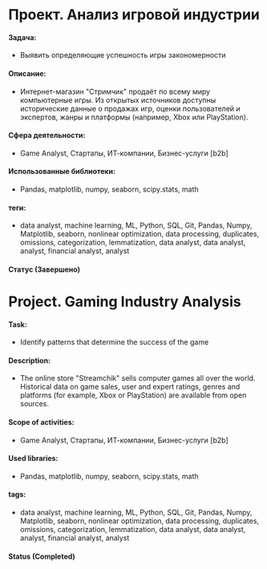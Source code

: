 # Проект. Анализ игровой индустрии

#### Задача: 
- Выявить определяющие успешность игры закономерности

#### Описание:
- Интернет-магазин "Стримчик" продаёт по всему миру компьютерные игры. Из открытых источников доступны исторические данные о продажах игр, оценки пользователей и экспертов, жанры и платформы (например, Xbox или PlayStation).

#### Сфера деятельности:
- Game Analyst, Стартапы, ИТ-компании, Бизнес-услуги [b2b]

#### Использованные библиотеки:
- Pandas, matplotlib, numpy, seaborn, scipy.stats, math

#### теги:
- data analyst, machine learning, ML, Python, SQL, Git, Pandas, Numpy, Matplotlib, seaborn, nonlinear optimization, data processing, duplicates, omissions, categorization, lemmatization, data analyst, data analyst, analyst, financial analyst, analyst


#### Статус (Завершено)





# Project. Gaming Industry Analysis


#### Task: 
- Identify patterns that determine the success of the game

#### Description:
-  The online store "Streamchik" sells computer games all over the world. Historical data on game sales, user and expert ratings, genres and platforms (for example, Xbox or PlayStation) are available from open sources.

#### Scope of activities: 
- Game Analyst, Стартапы, ИТ-компании, Бизнес-услуги [b2b] 

#### Used libraries:
- Pandas, matplotlib, numpy, seaborn, scipy.stats, math
 
#### tags:
- data analyst, machine learning, ML, Python, SQL, Git, Pandas, Numpy, Matplotlib, seaborn, nonlinear optimization, data processing, duplicates, omissions, categorization, lemmatization, data analyst, data analyst, analyst, financial analyst, analyst

#### Status (Completed)
